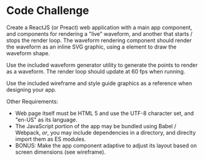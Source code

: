 # Code Challenge

Create a ReactJS (or Preact) web application with a main app component, and
components for rendering a "live" waveform, and another that starts / stops
the render loop.  The waveform rendering component should render the waveform
as an inline SVG graphic, using a <path> element to draw the waveform shape.

Use the included waveform generator utility to generate the points to render as
a waveform.  The render loop should update at 60 fps when running.

Use the included wireframe and style guide graphics as a reference when designing
your app.

Other Requirements:

- Web page itself must be HTML 5 and use the UTF-8 character set, and "en-US" as
its language.
- The JavaScript portion of the app may be bundled using Babel / Webpack, *or*,
you may include dependencies in a directory, and direclty import them as ES
modules.
- BONUS: Make the app component adaptive to adjust its layout based on screen
dimensions (see wireframe).
